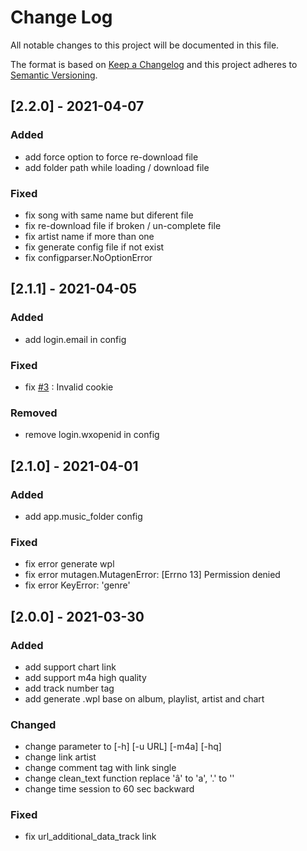 
# Change Log
All notable changes to this project will be documented in this file.
 
The format is based on [Keep a Changelog](http://keepachangelog.com/)
and this project adheres to [Semantic Versioning](http://semver.org/).

## [2.2.0] - 2021-04-07
 
### Added

- add force option to force re-download file
- add folder path while loading / download file
 
### Fixed 

- fix song with same name but diferent file
- fix re-download file if broken / un-complete file
- fix artist name if more than one
- fix generate config file if not exist
- fix configparser.NoOptionError

## [2.1.1] - 2021-04-05
 
### Added

- add login.email in config
 
### Fixed 

- fix [#3](https://github.com/jaris58/joox_dl/issues/3#issue-849974043) : Invalid cookie

### Removed

-  remove login.wxopenid in config

## [2.1.0] - 2021-04-01
 
### Added

- add app.music_folder config
 
### Fixed 

- fix error generate wpl
- fix error mutagen.MutagenError: [Errno 13] Permission denied
- fix error KeyError: 'genre'

## [2.0.0] - 2021-03-30
 
### Added

- add support chart link
- add support m4a high quality
- add track number tag
- add generate .wpl base on album, playlist, artist and chart
   
### Changed

- change parameter to [-h] [-u URL] [-m4a] [-hq]
- change link artist
- change comment tag with link single
- change clean_text function replace 'â' to 'a', '.' to ''
- change time session to 60 sec backward

 
### Fixed 

- fix url_additional_data_track link